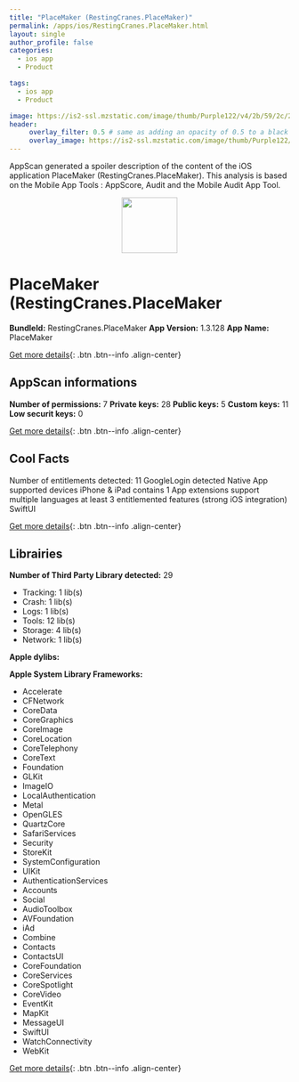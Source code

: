```yaml
---
title: "PlaceMaker (RestingCranes.PlaceMaker)"
permalink: /apps/ios/RestingCranes.PlaceMaker.html
layout: single
author_profile: false
categories: 
  - ios app 
  - Product 

tags: 
  - ios app 
  - Product 

image: https://is2-ssl.mzstatic.com/image/thumb/Purple122/v4/2b/59/2c/2b592c20-c969-2887-df43-d8879f185f92/AppIcon-1x_U007emarketing-0-6-0-85-220.png/512x512bb.jpg
header: 
     overlay_filter: 0.5 # same as adding an opacity of 0.5 to a black background
     overlay_image: https://is2-ssl.mzstatic.com/image/thumb/Purple122/v4/2b/59/2c/2b592c20-c969-2887-df43-d8879f185f92/AppIcon-1x_U007emarketing-0-6-0-85-220.png/512x512bb.jpg
---
```

AppScan generated a spoiler description of the content of the iOS application PlaceMaker (RestingCranes.PlaceMaker). This analysis is based on the Mobile App Tools : AppScore, Audit and the Mobile Audit App Tool.

  
  
<div style="text-align: center;"><img src="https://is2-ssl.mzstatic.com/image/thumb/Purple122/v4/2b/59/2c/2b592c20-c969-2887-df43-d8879f185f92/AppIcon-1x_U007emarketing-0-6-0-85-220.png/512x512bb.jpg" width="100" height="100"></div>  
  
# PlaceMaker (RestingCranes.PlaceMaker

**BundleId:** RestingCranes.PlaceMaker
**App Version:** 1.3.128
**App Name:** PlaceMaker


[Get more details](/pricing.html){: .btn .btn--info .align-center}  
  
## AppScan informations 

**Number of permissions:** 7
**Private keys:** 28
**Public keys:** 5
**Custom keys:** 11
**Low securit keys:** 0
  
[Get more details](/pricing.html){: .btn .btn--info .align-center}

## Cool Facts

Number of entitlements detected: 11
GoogleLogin detected
Native App
supported devices iPhone & iPad
contains 1 App extensions
support multiple languages
at least 3 entitlemented features (strong iOS integration)
SwiftUI
  
[Get more details](/pricing.html){: .btn .btn--info .align-center}

## Librairies 
**Number of Third Party Library detected:** 29
- Tracking: 1 lib(s)
- Crash: 1 lib(s)
- Logs: 1 lib(s)
- Tools: 12 lib(s)
- Storage: 4 lib(s)
- Network: 1 lib(s)

**Apple dylibs:**


**Apple System Library Frameworks:**
- Accelerate
- CFNetwork
- CoreData
- CoreGraphics
- CoreImage
- CoreLocation
- CoreTelephony
- CoreText
- Foundation
- GLKit
- ImageIO
- LocalAuthentication
- Metal
- OpenGLES
- QuartzCore
- SafariServices
- Security
- StoreKit
- SystemConfiguration
- UIKit
- AuthenticationServices
- Accounts
- Social
- AudioToolbox
- AVFoundation
- iAd
- Combine
- Contacts
- ContactsUI
- CoreFoundation
- CoreServices
- CoreSpotlight
- CoreVideo
- EventKit
- MapKit
- MessageUI
- SwiftUI
- WatchConnectivity
- WebKit


  
[Get more details](/pricing.html){: .btn .btn--info .align-center}

